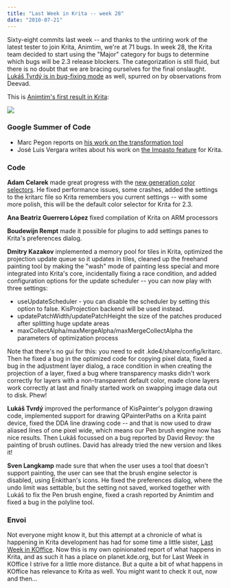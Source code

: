 ```yaml
---
title: "Last Week in Krita -- week 28"
date: "2010-07-21"
---
```


Sixty-eight commits last week -- and thanks to the untiring work of the latest tester to join Krita, Animtim, we're at 71 bugs. In week 28, the Krita team decided to start using the "Major" category for bugs to determine which bugs will be 2.3 release blockers. The categorization is still fluid, but there is no doubt that we are bracing ourselves for the final onslaught. [Lukáš Tvrdý is in bug-fixing mode](http://lukast.mediablog.sk/log/?p=292) as well, spurred on by observations from Deevad.

This is [Animtim's first result in Krita](http://forum.kde.org/viewtopic.php?f=138&t=89173):  

![](/images/posts/2010/character_design_with_krita_by_animtim.png)  

### Google Summer of Code

- Marc Pegon reports on [his work on the transformation tool](http://www.kdedevelopers.org/node/4288)
- José Luis Vergara writes about his work on [the Impasto feature](http://pentalis.org/kritablog/?p=157) for Krita.

### Code

**Adam Celarek** made great progress with the [new generation color selectors](http://community.kde.org/Krita/Community_Mockups_and_Wishlist#Color_selector_mockup). He fixed performance issues, some crashes, added the settings to the kritarc file so Krita remembers you current settings -- with some more polish, this will be the default color selector for Krita for 2.3.

**Ana Beatriz Guerrero López** fixed compilation of Krita on ARM processors

**Boudewijn Rempt** made it possible for plugins to add settings panes to Krita's preferences dialog.

**Dmitry Kazakov** implemented a memory pool for tiles in Krita, optimized the projection update queue so it updates in tiles, cleaned up the freehand painting tool by making the "wash" mode of painting less special and more integrated into Krita's core, incidentally fixing a race condition, and added configuration options for the update scheduler -- you can now play with three settings:

- useUpdateScheduler - you can disable the scheduler by setting this option to false. KisProjection backend will be used instead.
- updatePatchWidth/updatePatchHeight the size of the patches produced after splitting huge update areas
- maxCollectAlpha/maxMergeAlpha/maxMergeCollectAlpha the parameters of optimization process

Note that there's no gui for this: you need to edit .kde4/share/config/kritarc. Then he fixed a bug in the optimized code for copying pixel data, fixed a bug in the adjustment layer dialog, a race condition in when creating the projection of a layer, fixed a bug where transparency masks didn't work correctly for layers with a non-transparent default color, made clone layers work correctly at last and finally started work on swapping image data out to disk. Phew!

**Lukáš Tvrdý** improved the performance of KisPainter's polygon drawing code, implemented support for drawing QPainterPaths on a Krita paint device, fixed the DDA line drawing code -- and that is now used to draw aliased lines of one pixel wide, which means our Pen brush engine now has nice results. Then Lukáš focussed on a bug reported by David Revoy: the painting of brush outlines. David has already tried the new version and likes it!

**Sven Langkamp** made sure that when the user uses a tool that doesn't support painting, the user can see that the brush engine selector is disabled, using Enkithan's icons. He fixed the preferences dialog, where the undo limit was settable, but the setting not saved, worked together with Lukáš to fix the Pen brush engine, fixed a crash reported by Animtim and fixed a bug in the polyline tool.

### Envoi

Not everyone might know it, but this attempt at a chronicle of what is happening in Krita development has had for some time a little sister, [Last Week in KOffice](http://www.koffice.org/news/last-week-in-koffice-week-28/). Now this is my own opinionated report of what happens in Krita, and as such it has a place on planet.kde.org, but for Last Week in KOffice I strive for a little more distance. But a quite a bit of what happens in KOffice has relevance to Krita as well. You might want to check it out, now and then...
